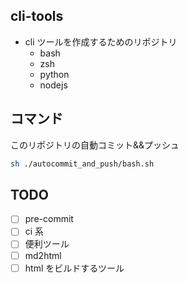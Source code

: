 ## cli-tools

- cli ツールを作成するためのリポジトリ
  - bash
  - zsh
  - python
  - nodejs

## コマンド

このリポジトリの自動コミット&&プッシュ

```bash
sh ./autocommit_and_push/bash.sh
```

## TODO

- [ ] pre-commit
- [ ] ci 系
- [ ] 便利ツール
- [ ] md2html
- [ ] html をビルドするツール
